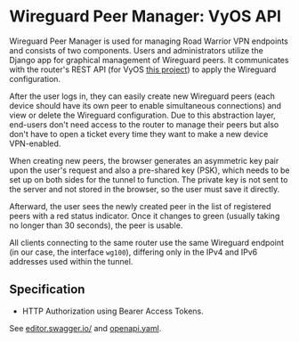 # Wireguard Peer Manager: VyOS API

Wireguard Peer Manager is used for managing Road Warrior VPN endpoints and consists of two components. Users and 
administrators utilize the Django app for graphical management of Wireguard peers. It communicates with the router's 
REST API (for VyOS [this project](https://github.com/secshellnet/wpm-api-vyos)) to apply the Wireguard configuration.

After the user logs in, they can easily create new Wireguard peers (each device should have its own peer to enable 
simultaneous connections) and view or delete the Wireguard configuration. Due to this abstraction layer, end-users don't
need access to the router to manage their peers but also don't have to open a ticket every time they want to make a new 
device VPN-enabled.

When creating new peers, the browser generates an asymmetric key pair upon the user's request and also a pre-shared key
(PSK), which needs to be set up on both sides for the tunnel to function. The private key is not sent to the server and 
not stored in the browser, so the user must save it directly.

Afterward, the user sees the newly created peer in the list of registered peers with a red status indicator. Once it
changes to green (usually taking no longer than 30 seconds), the peer is usable.

All clients connecting to the same router use the same Wireguard endpoint (in our case, the interface `wg100`), 
differing only in the IPv4 and IPv6 addresses used within the tunnel.

## Specification
- HTTP Authorization using Bearer Access Tokens.

See [editor.swagger.io/](https://editor.swagger.io/) and [openapi.yaml](./openapi.yaml).
